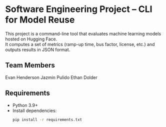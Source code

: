# Software Engineering Project – CLI for Model Reuse





This project is a command-line tool that evaluates machine learning models hosted on Hugging Face.  
It computes a set of metrics (ramp-up time, bus factor, license, etc.) and outputs results in JSON format.

## Team Members
Evan Henderson
Jazmin Pulido
Ethan Dolder

## Requirements
- Python 3.9+
- Install dependencies:
  ```bash
  pip install -r requirements.txt
